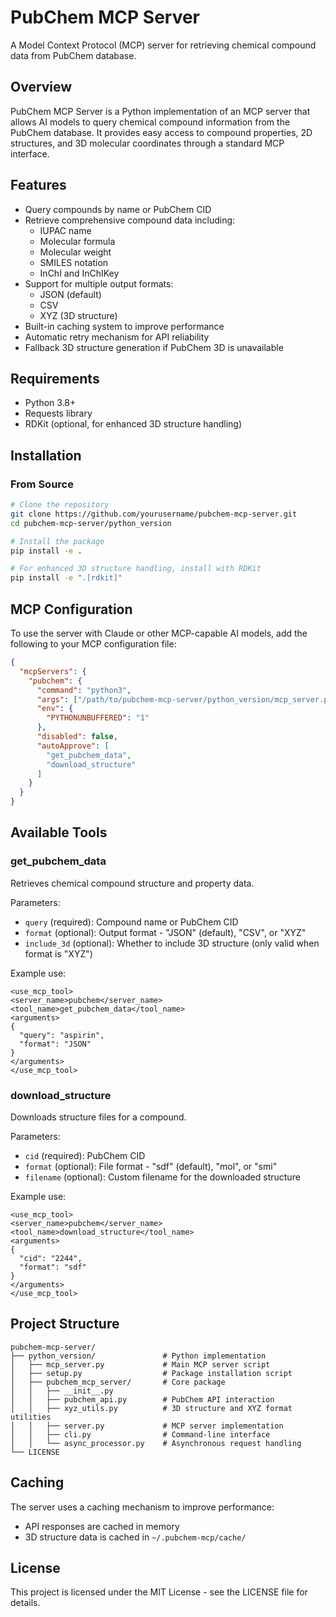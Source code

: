 # PubChem MCP Server

A Model Context Protocol (MCP) server for retrieving chemical compound data from PubChem database.

## Overview

PubChem MCP Server is a Python implementation of an MCP server that allows AI models to query chemical compound information from the PubChem database. It provides easy access to compound properties, 2D structures, and 3D molecular coordinates through a standard MCP interface.

## Features

- Query compounds by name or PubChem CID
- Retrieve comprehensive compound data including:
  - IUPAC name
  - Molecular formula
  - Molecular weight
  - SMILES notation
  - InChI and InChIKey
- Support for multiple output formats:
  - JSON (default)
  - CSV
  - XYZ (3D structure)
- Built-in caching system to improve performance
- Automatic retry mechanism for API reliability
- Fallback 3D structure generation if PubChem 3D is unavailable

## Requirements

- Python 3.8+
- Requests library
- RDKit (optional, for enhanced 3D structure handling)

## Installation

### From Source

```bash
# Clone the repository
git clone https://github.com/yourusername/pubchem-mcp-server.git
cd pubchem-mcp-server/python_version

# Install the package
pip install -e .

# For enhanced 3D structure handling, install with RDKit
pip install -e ".[rdkit]"
```

## MCP Configuration

To use the server with Claude or other MCP-capable AI models, add the following to your MCP configuration file:

```json
{
  "mcpServers": {
    "pubchem": {
      "command": "python3",
      "args": ["/path/to/pubchem-mcp-server/python_version/mcp_server.py"],
      "env": {
        "PYTHONUNBUFFERED": "1"
      },
      "disabled": false,
      "autoApprove": [
        "get_pubchem_data",
        "download_structure"
      ]
    }
  }
}
```

## Available Tools

### get_pubchem_data

Retrieves chemical compound structure and property data.

Parameters:
- `query` (required): Compound name or PubChem CID
- `format` (optional): Output format - "JSON" (default), "CSV", or "XYZ"
- `include_3d` (optional): Whether to include 3D structure (only valid when format is "XYZ")

Example use:
```
<use_mcp_tool>
<server_name>pubchem</server_name>
<tool_name>get_pubchem_data</tool_name>
<arguments>
{
  "query": "aspirin",
  "format": "JSON"
}
</arguments>
</use_mcp_tool>
```

### download_structure

Downloads structure files for a compound.

Parameters:
- `cid` (required): PubChem CID
- `format` (optional): File format - "sdf" (default), "mol", or "smi"
- `filename` (optional): Custom filename for the downloaded structure

Example use:
```
<use_mcp_tool>
<server_name>pubchem</server_name>
<tool_name>download_structure</tool_name>
<arguments>
{
  "cid": "2244",
  "format": "sdf"
}
</arguments>
</use_mcp_tool>
```

## Project Structure

```
pubchem-mcp-server/
├── python_version/               # Python implementation
│   ├── mcp_server.py             # Main MCP server script
│   ├── setup.py                  # Package installation script
│   ├── pubchem_mcp_server/       # Core package
│   │   ├── __init__.py
│   │   ├── pubchem_api.py        # PubChem API interaction
│   │   ├── xyz_utils.py          # 3D structure and XYZ format utilities
│   │   ├── server.py             # MCP server implementation
│   │   ├── cli.py                # Command-line interface
│   │   └── async_processor.py    # Asynchronous request handling
└── LICENSE
```

## Caching

The server uses a caching mechanism to improve performance:
- API responses are cached in memory
- 3D structure data is cached in `~/.pubchem-mcp/cache/`

## License

This project is licensed under the MIT License - see the LICENSE file for details.

